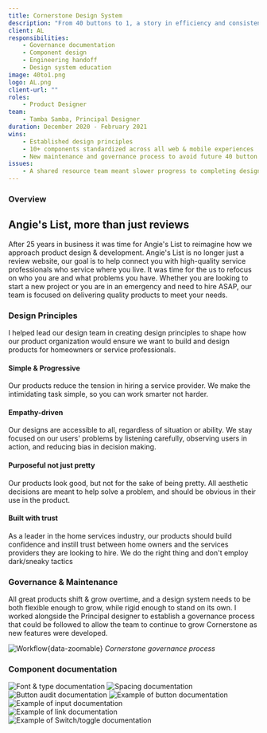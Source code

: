 ```yaml
---
title: Cornerstone Design System
description: "From 40 buttons to 1, a story in efficiency and consistency"
client: AL
responsibilities:
    - Governance documentation
    - Component design
    - Engineering handoff
    - Design system education
image: 40to1.png
logo: AL.png
client-url: ""
roles: 
    - Product Designer
team: 
    - Tamba Samba, Principal Designer
duration: December 2020 - February 2021
wins: 
    - Established design principles
    - 10+ components standardized across all web & mobile experiences
    - New maintenance and governance process to avoid future 40 button scenarios
issues:
    - A shared resource team meant slower progress to completing design system goals
---
```

<section>

### Overview
## Angie's List, more than just reviews
After 25 years in business it was time for Angie's List to reimagine how we approach product design & development. Angie's List is no longer just a review website, our goal is to help connect you with high-quality service professionals who service where you live. It was time for the us to refocus on who you are and what problems you have. Whether you are looking to start a new project or you are in an emergency and need to hire ASAP, our team is focused on delivering quality products to meet your needs.
</section>
<section>

### Design Principles
I helped lead our design team in creating design principles to shape how our product organization would ensure we want to build and design products for homeowners or service professionals.
<div class="principles">
    <div class="principle">
        <h4>Simple & Progressive</h4>
        <span>Our products reduce the tension in hiring a service provider. We make the intimidating task simple, so you can work smarter not harder.</span>
    </div>
    <div class="principle">
        <h4>Empathy-driven</h4>
        <span>Our designs are accessible to all, regardless of situation or ability. We stay focused on our users' problems by listening carefully, observing users in action, and reducing bias in decision making.</span>
    </div>
    <div class="principle">
        <h4>Purposeful not just pretty</h4>
        <span>Our products look good, but not for the sake of being pretty. All aesthetic decisions are meant to help solve a problem, and should be obvious in their use in the product.</span>
    </div>
    <div class="principle">
        <h4>Built with trust</h4>
        <span>As a leader in the home services industry, our products should build confidence and instill trust between home owners and the services providers they are looking to hire. We do the right thing and don't employ dark/sneaky tactics</span>
    </div>
</div>
</section>
<section>

### Governance & Maintenance
All great products shift & grow overtime, and a design system needs to be both flexible enough to grow, while rigid enough to stand on its own. I worked alongside the Principal designer to establish a governance process that could be followed to allow the team to continue to grow Cornerstone as new features were developed.

![Workflow](/assets/projects/AL/workflow.png){data-zoomable}
*Cornerstone governance process*
</section>
<section>

### Component documentation
<div class="image-grid">
    <div class="column">
        <img src="/assets/projects/AL/Font&Type.png" alt="Font & type documentation" data-zoomable />
        <img src="/assets/projects/AL/Spacing.png" alt="Spacing documentation"data-zoomable />
    </div>
    <div class="column">
        <img src="/assets/projects/AL/Button-Audit.png" alt="Button audit documentation" data-zoomable />
        <img src="/assets/projects/AL/Buttons.png" alt="Example of button documentation" data-zoomable />
        <img src="/assets/projects/AL/Inputs.png" alt="Example of input documentation" ata-zoomable />
    </div>
    <div class="column">
        <img src="/assets/projects/AL/Links.png" alt="Example of link documentation" data-zoomable />
        <img src="/assets/projects/AL/Toggles.png" alt="Example of Switch/toggle documentation" data-zoomable /> 
    </div>
</div>
</section>

